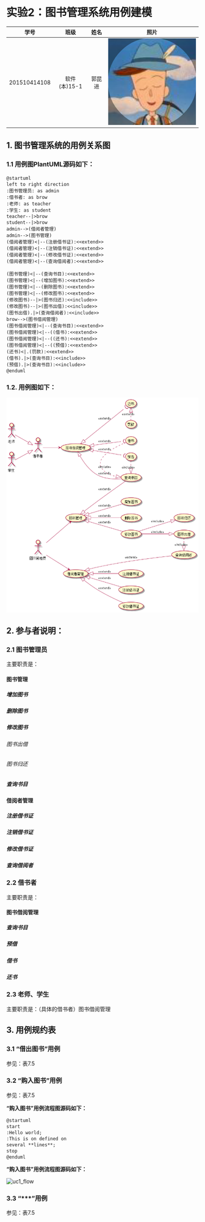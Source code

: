 # 实验2：图书管理系统用例建模
|学号|班级|姓名|照片|
|:-------:|:-------------: | :----------:|:---:|
|201510414108|软件(本)15-1|郭昆进|![flow1](../head.jpg)|

## 1. 图书管理系统的用例关系图

### 1.1 用例图PlantUML源码如下：

``` usecase
@startuml
left to right direction
:图书管理员: as admin
:借书者: as brow
:老师: as teacher
:学生: as student
teacher--|>brow
student--|>brow
admin-->(借阅者管理)
admin-->(图书管理)
(借阅者管理)<|--(注册借书证):<<extend>>
(借阅者管理)<|--(注销借书证):<<extend>>
(借阅者管理)<|--(修改借书证):<<extend>>
(借阅者管理)<|--(查询借阅者):<<extend>>

(图书管理)<|--(查询书目):<<extend>>
(图书管理)<|--(增加图书):<<extend>>
(图书管理)<|--(删除图书):<<extend>>
(图书管理)<|--(修改图书):<<extend>>
(修改图书)--|>(图书归还):<<include>>
(修改图书)--|>(图书出借):<<include>>
(图书出借).|>(查询借阅者):<<include>>
brow-->(图书借阅管理)
(图书借阅管理)<|--(查询书目):<<extend>>
(图书借阅管理)<|--((借书):<<extend>>
(图书借阅管理)<|--((还书):<<extend>>
(图书借阅管理)<|--((预借):<<extend>>
(还书)<|.(罚款):<<extend>>
(借书).|>(查询书目):<<include>>
(预借).|>(查询书目):<<include>>
@enduml
```


### 1.2. 用例图如下：

![usecase](usecase.png)

## 2. 参与者说明：

###     2.1 图书管理员

主要职责是：
####		图书管理
#####				增加图书
#####				删除图书
#####				修改图书
######					图书出借
######					图书归还
#####				查询书目
####		借阅者管理
#####				注册借书证
#####				注销借书证
#####				修改借书证
#####				查询借阅者

###     2.2 借书者

主要职责是：
####  		图书借阅管理
#####				查询书目
#####				预借
#####				借书
#####				还书

###     2.3 老师、学生
    
主要职责是：（具体的借书者）图书借阅管理

##     3. 用例规约表

###     3.1 “借出图书”用例

参见：表7.5

###     3.2 “购入图书”用例

参见：表7.5

**“购入图书”用例流程图源码如下：**
``` uc1_flow
@startuml
start
:Hello world;
:This is on defined on
several **lines**;
stop
@enduml
```

**“购入图书”用例流程图源码如下：**

![uc1_flow](usecase1_flow.jpg)

###     3.3 “***”用例

参见：表7.5